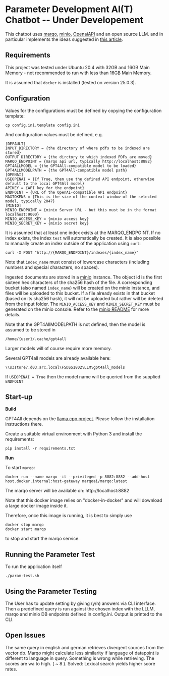 # Parameter Development AI(T) Chatbot -- Under Developement

This chatbot uses [marqo](https://www.marqo.ai/), [minio](https://min.io/), [OpenaiAPI](https://platform.openai.com/) and an open source LLM. 
and in particular implements the ideas suggested in [this article](https://medium.com/creator-fund/building-search-engines-that-think-like-humans-e019e6fb6389).

## Requirements

This project was tested under Ubuntu 20.4 with 32GB and 16GB Main Memory - not recommended to run with less than 16GB Main Memory. 

It is assumed that `docker` is installed (tested on version 25.0.3).

## Configuration

Values for the configurations must be defined by copying the configuration template:

    cp config.ini.template config.ini
    
And configuration values must be defined, e.g.

    [DEFAULT]
    INPUT_DIRECTORY = {the directory of where pdfs to be indexed are stored}
    OUTPUT_DIRECTORY = {the dirctory to which indexed PDFs are moved}
    MARQO_ENDPOINT = {marqo api url, typically http://localhost:8882}
    GPT4ALLMODEL = {the GPT4All-compatible model to be loaded}
    GPT4ALLMODELPATH = {the GPT4All-compatible model path}
    [OPENAI]
    USEOPENAI = {If True, then use the defined API endpoint, otherwise default to the local GPT4All model}
    APIKEY = {API key for the endpoint}
    ENDPOINT = {URL of the OpenAI-compatible API endpoint}
    MAXTOKENS = {This is the size of the context window of the selected model, typically 2047}
    [MINIO]
    MINIO_ENDPOINT = {minio Server URL - but this must be in the format localhost:9000}
    MINIO_ACCESS_KEY = {minio access key}
    MINIO_SECRET_KEY = {minio secret key}

It is assumed that at least one index exists at the MARQO_ENDPOINT. If no index exists, the index ``test`` will automatically be created.
It is also possible to manually create an index outside of the application using ``curl``:

    curl -X POST "http://{MARQO_ENDPOINT}/indexes/{index_name}"

Note that ``index_name`` must consist of lowercase characters (including numbers and special characters, no spaces).

Ingested documents are stored in a [minio](https://min.io/) instance. The object id is the first sixteen hex characters of the sha256 hash of the file.
A corresponding bucket (also named ``index_name``) will be created on the minio instance, and files will be uploaded to this bucket.
If a file already exists in that bucket (based on its sha256 hash), it will not be uploaded but rather will be deleted from the input folder.
The ``MINIO_ACCESS_KEY`` and ``MINIO_SECRET_KEY`` must be generated on the minio console. Refer to the [minio README](minio.md) for more details.

Note that the GPT4AllMODELPATH is not defined, then the model is assumed to be stored in

    /home/{user}/.cache/gpt4all

Larger models will of course require more memory.

Several GPT4all models are already available here:

    \\s3store7.d03.arc.local\FSDSS1802\LLM\gpt4all_models

If ``USEOPENAI = True`` then the model name will be queried from the supplied ``ENDPOINT``

## Start-up

**Build**

GPT4All depends on the [llama.cpp project](https://github.com/ggerganov/llama.cpp). Please follow the installation instructions there.

Create a suitable virtual environment with Python 3 and install the requirements:

    pip install -r requirements.txt

**Run**

To start ``marqo``:

    docker run --name marqo -it --privileged -p 8882:8882 --add-host host.docker.internal:host-gateway marqoai/marqo:latest

The marqo server will be available on: http://localhost:8882

Note that this docker image relies on "docker-in-docker" and will download a large docker image inside it.

Therefore, once this image is running, it is best to simply use

    docker stop marqo
    docker start marqo

to stop and start the marqo service.

## Running the Parameter Test

To run the application itself

    ./param-test.sh


## Using the Parameter Testing

The User has to update setting by giving (y/n) answers via CLI interface. Then a predefined query is run against the chosen index with the LLLM, marqo and minio DB endpoints defined in config.ini. 
Output is printed to the CLI.

## Open Issues

The same query in english and german retrieves divergent sources from the vector db. Marqo might calculate less similarity if language of datapoint is different to language in query. 
Something is wrong while retrieving. The scores are wa to high. ( ~ 8 ). Solved: Lexical search yields higher score rates.
